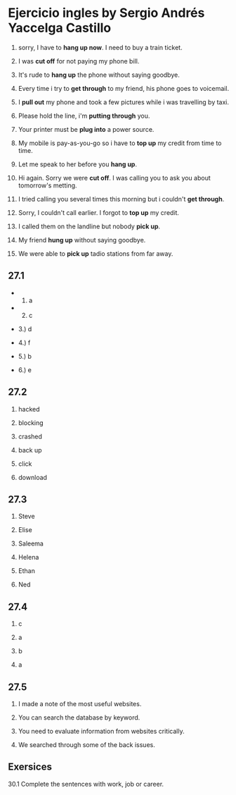 # Ejercicio ingles by Sergio Andrés Yaccelga Castillo

1. sorry, I have to **hang up now**. I need to buy a train ticket.

2. I was **cut off** for not paying my phone bill.

3. It's rude to **hang up** the phone without saying goodbye.

4. Every time i try to **get through** to my friend, his phone goes to voicemail.

5. I **pull out** my phone and took a few pictures while i was travelling by taxi.

6. Please hold the line, i'm **putting through** you.

7. Your printer must be **plug into** a power source.

8. My mobile is pay-as-you-go so i have to **top up** my credit from time to time.

9. Let me speak to her before you **hang up**.

10. Hi again. Sorry we were **cut off**. I was calling you to ask you about tomorrow's metting.

11. I tried calling you several times this morning but i couldn't **get through**.

12. Sorry, I couldn't call earlier. I forgot to **top up** my credit.

13. I called them on the landline but nobody **pick up**.

14. My friend **hung up** without saying goodbye.

15. We were able to **pick up** tadio stations from far away.

## 27.1

* 1) a

* 2) c

* 3.) d

* 4.) f

* 5.) b

* 6.) e

## 27.2

1. hacked

2. blocking

3. crashed

4. back up

5. click

6. download

## 27.3

1. Steve

2. Elise

3. Saleema

4. Helena

5. Ethan

6. Ned

## 27.4

1. c

2. a

3. b

4. a

## 27.5

1. I made a note of the most useful websites.

2. You can search the database by keyword.

3. You need to evaluate information from websites critically.

4. We searched through some of the back issues.

<!--## Speaking

A. Do you use variables in your css?

B. yes, of course, it helps me to get/have order in my code!.

A. And do you know what is CSS?

B. it means Cascading Style Sheets.

A.-->

## Exersices

30.1 Complete the sentences with work, job or career.

